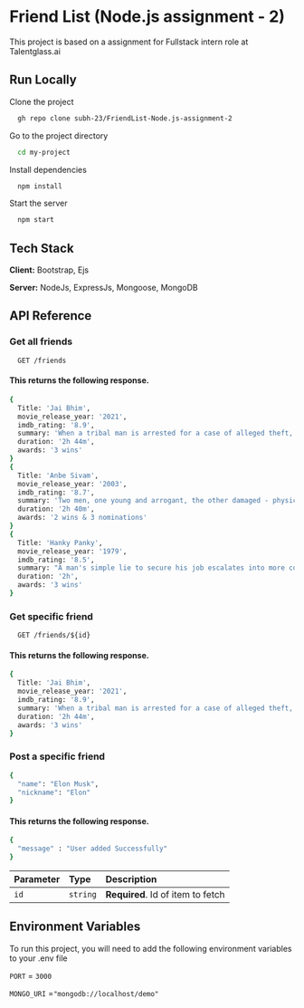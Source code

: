 
# Friend List (Node.js assignment - 2)

This project is based on a assignment for Fullstack intern role at Talentglass.ai


## Run Locally

Clone the project

```bash
  gh repo clone subh-23/FriendList-Node.js-assignment-2
```

Go to the project directory

```bash
  cd my-project
```

Install dependencies

```bash
  npm install
```

Start the server

```bash
  npm start
```


## Tech Stack

**Client:** Bootstrap, Ejs

**Server:** NodeJs, ExpressJs, Mongoose, MongoDB


## API Reference

### Get all friends

```http
  GET /friends
```
#### This returns the following response.
```bash
{
  Title: 'Jai Bhim',
  movie_release_year: '2021',
  imdb_rating: '8.9',
  summary: 'When a tribal man is arrested for a case of alleged theft, his wife turns to a human-rights lawyer to help bring justice.',
  duration: '2h 44m',
  awards: '3 wins'
}
{
  Title: 'Anbe Sivam',
  movie_release_year: '2003',
  imdb_rating: '8.7',
  summary: 'Two men, one young and arrogant, the other damaged - physically but not spiritually - by life, are thrown together by circumstances, and find that they are in some ways bound together by fat... Read all',
  duration: '2h 40m',
  awards: '2 wins & 3 nominations'
}
{
  Title: 'Hanky Panky',
  movie_release_year: '1979',
  imdb_rating: '8.5',
  summary: "A man's simple lie to secure his job escalates into more complex lies when his orthodox boss gets suspicious.",
  duration: '2h',
  awards: '3 wins'
}
```

### Get specific friend

```http
  GET /friends/${id}
```

#### This returns the following response.
```bash
{
  Title: 'Jai Bhim',
  movie_release_year: '2021',
  imdb_rating: '8.9',
  summary: 'When a tribal man is arrested for a case of alleged theft, his wife turns to a human-rights lawyer to help bring justice.',
  duration: '2h 44m',
  awards: '3 wins'
}
```

### Post a specific friend

```bash
{
  "name": "Elon Musk",
  "nickname": "Elon"
}
```
#### This returns the following response.
```bash
{
  "message" : "User added Successfully"
}
```

| Parameter | Type     | Description                       |
| :-------- | :------- | :-------------------------------- |
| `id`      | `string` | **Required**. Id of item to fetch |




## Environment Variables

To run this project, you will need to add the following environment variables to your .env file

`PORT` = `3000`

`MONGO_URI` =`"mongodb://localhost/demo"`
